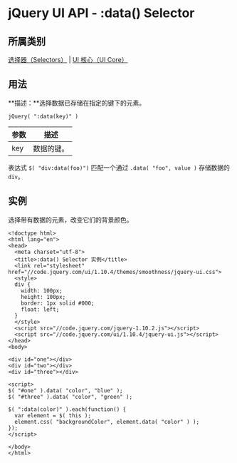 # jQuery UI API - :data() Selector

## 所属类别

[选择器（Selectors）](ref-selectors.html) | [UI 核心（UI Core）](ref-ui-core.html)

## 用法

**描述：**选择数据已存储在指定的键下的元素。

```
jQuery( ":data(key)" )
```

| 参数 | 描述 |
| --- | --- |
| key | 数据的键。 |

表达式 `$( "div:data(foo)")` 匹配一个通过 `.data( "foo", value )` 存储数据的 `div`。

## 实例

选择带有数据的元素，改变它们的背景颜色。

```
<!doctype html>
<html lang="en">
<head>
  <meta charset="utf-8">
  <title>:data() Selector 实例</title>
  <link rel="stylesheet" href="//code.jquery.com/ui/1.10.4/themes/smoothness/jquery-ui.css">
  <style>
  div {
    width: 100px;
    height: 100px;
    border: 1px solid #000;
    float: left;
  }
  </style>
  <script src="//code.jquery.com/jquery-1.10.2.js"></script>
  <script src="//code.jquery.com/ui/1.10.4/jquery-ui.js"></script>
</head>
<body>

<div id="one"></div>
<div id="two"></div>
<div id="three"></div>

<script>
$( "#one" ).data( "color", "blue" );
$( "#three" ).data( "color", "green" );

$( ":data(color)" ).each(function() {
  var element = $( this );
  element.css( "backgroundColor", element.data( "color" ) );
});
</script>

</body>
</html>

```
